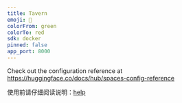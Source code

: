 ```yaml
---
title: Tavern
emoji: 🐨
colorFrom: green
colorTo: red
sdk: docker
pinned: false
app_port: 8000
---
```


Check out the configuration reference at https://huggingface.co/docs/hub/spaces-config-reference

使用前请仔细阅读说明：[help](help.md)
